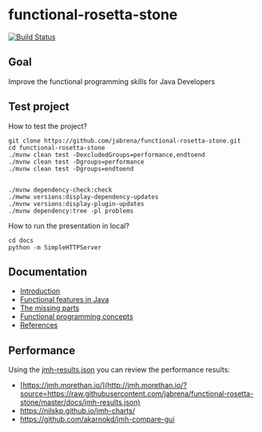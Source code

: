 # functional-rosetta-stone

[![Build Status](https://travis-ci.org/jabrena/functional-rosetta-stone.svg?branch=master)](https://travis-ci.org/jabrena/functional-rosetta-stone)

## Goal

Improve the functional programming skills for Java Developers

## Test project

How to test the project?

```
git clone https://github.com/jabrena/functional-rosetta-stone.git
cd functional-rosetta-stone
./mvnw clean test -DexcludedGroups=performance,endtoend
./mvnw clean test -Dgroups=performance
./mvnw clean test -Dgroups=endtoend


./mvnw dependency-check:check
./mwnw versions:display-dependency-updates
./mvnw versions:display-plugin-updates
./mvnw dependency:tree -pl problems 
```

How to run the presentation in local?

```
cd docs
python -m SimpleHTTPServer
```

## Documentation

- [Introduction](docs/1.Introduction.md)
- [Functional features in Java](docs/2.Functional-features-on-Java.md)
- [The missing parts](docs/3.The-missing-parts.md)
- [Functional programming concepts](docs/4.Functional-programming-concepts.md)
- [References](docs/99.References.md)


## Performance

Using the [jmh-results.json](https://github.com/jabrena/functional-rosetta-stone/blob/master/docs/jmh-results.json) 
you can review the performance results: 

- [https://jmh.morethan.io/](http://jmh.morethan.io/?source=https://raw.githubusercontent.com/jabrena/functional-rosetta-stone/master/docs/jmh-results.json)
- https://nilskp.github.io/jmh-charts/
- https://github.com/akarnokd/jmh-compare-gui


